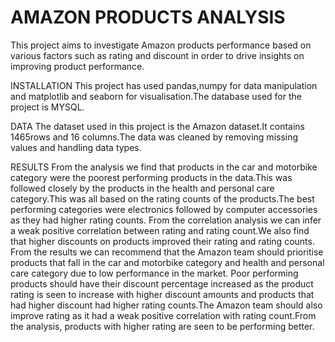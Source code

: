 # AMAZON PRODUCTS ANALYSIS 
This project aims to investigate Amazon products performance based on various factors such as rating and discount in order to drive insights on improving product performance. 



INSTALLATION
This project has used pandas,numpy for data manipulation and matplotlib and seaborn for visualisation.The database used for the project is MYSQL.






DATA
The dataset used in this project is the Amazon dataset.It contains 1465rows and 16 columns.The data was cleaned by removing missing values and handling data types.





RESULTS
From the analysis we find that products in the car and motorbike category were the poorest performing products in the data.This was followed closely by the products in the health and personal care category.This was all based on the rating counts of the products.The best performing categories were electronics followed by computer accessories as they had higher rating counts.
From the correlation analysis we can infer a weak positive correlation between rating and rating count.We also find that higher discounts on products improved their rating and rating counts.
From the results we can recommend that the Amazon team should prioritise products that fall in the car and motorbike category and health and personal care category due to low performance in the market.
Poor performing products should have their discount percentage increased as the product rating is seen to increase with higher discount amounts and products that had higher discount had higher rating counts.The Amazon team should also improve rating as it had a weak positive correlation with rating count.From the analysis, products with higher rating are seen to be performing better.





